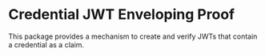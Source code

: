 # Credential JWT Enveloping Proof

This package provides a mechanism to create and verify JWTs that contain a credential as a claim.